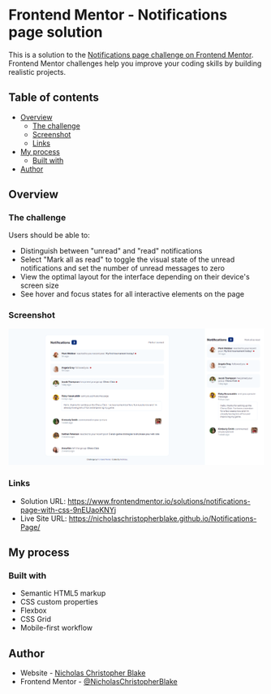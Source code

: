 # Frontend Mentor - Notifications page solution

This is a solution to the [Notifications page challenge on Frontend Mentor](https://www.frontendmentor.io/challenges/notifications-page-DqK5QAmKbC). Frontend Mentor challenges help you improve your coding skills by building realistic projects. 

## Table of contents

- [Overview](#overview)
  - [The challenge](#the-challenge)
  - [Screenshot](#screenshot)
  - [Links](#links)
- [My process](#my-process)
  - [Built with](#built-with)
- [Author](#author)


## Overview

### The challenge

Users should be able to:

- Distinguish between "unread" and "read" notifications
- Select "Mark all as read" to toggle the visual state of the unread notifications and set the number of unread messages to zero
- View the optimal layout for the interface depending on their device's screen size
- See hover and focus states for all interactive elements on the page

### Screenshot

![](./screenshot.png)

### Links

- Solution URL: https://www.frontendmentor.io/solutions/notifications-page-with-css-9nEUaoKNYj
- Live Site URL: https://nicholaschristopherblake.github.io/Notifications-Page/

## My process

### Built with

- Semantic HTML5 markup
- CSS custom properties
- Flexbox
- CSS Grid
- Mobile-first workflow

## Author

- Website - [Nicholas Christopher Blake](https://github.com/NicholasChristopherBlake)
- Frontend Mentor - [@NicholasChristopherBlake](https://www.frontendmentor.io/profile/NicholasChristopherBlake)


